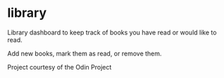 # library

Library dashboard to keep track of books you have read or would like to read. 

Add new books, mark them as read, or remove them.

Project courtesy of the Odin Project
